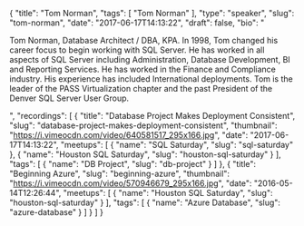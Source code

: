 {
  "title": "Tom Norman",
  "tags": [
    "Tom Norman"
  ],
  "type": "speaker",
  "slug": "tom-norman",
  "date": "2017-06-17T14:13:22",
  "draft": false,
  "bio": "<p>Tom Norman, Database Architect / DBA, KPA. In 1998, Tom changed his career focus to begin working with SQL Server. He has worked in all aspects of SQL Server including Administration, Database Development, BI and Reporting Services. He has worked in the Finance and Compliance industry.  His experience has included International deployments. Tom is the leader of the PASS Virtualization chapter and the past President of the Denver SQL Server User Group.</p>",
  "recordings": [
    {
      "title": "Database Project Makes Deployment Consistent",
      "slug": "database-project-makes-deployment-consistent",
      "thumbnail": "https://i.vimeocdn.com/video/640581517_295x166.jpg",
      "date": "2017-06-17T14:13:22",
      "meetups": [
        {
          "name": "SQL Saturday",
          "slug": "sql-saturday"
        },
        {
          "name": "Houston SQL Saturday",
          "slug": "houston-sql-saturday"
        }
      ],
      "tags": [
        {
          "name": "DB Project",
          "slug": "db-project"
        }
      ]
    },
    {
      "title": "Beginning Azure",
      "slug": "beginning-azure",
      "thumbnail": "https://i.vimeocdn.com/video/570946679_295x166.jpg",
      "date": "2016-05-14T12:26:44",
      "meetups": [
        {
          "name": "Houston SQL Saturday",
          "slug": "houston-sql-saturday"
        }
      ],
      "tags": [
        {
          "name": "Azure Database",
          "slug": "azure-database"
        }
      ]
    }
  ]
}
